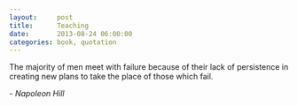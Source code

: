 ```yaml
---
layout:     post
title:      Teaching
date:       2013-08-24 06:00:00
categories: book, quotation
---
```


The majority of men meet with failure because of their lack of persistence in creating new plans to take the place of those which fail.

*- Napoleon Hill*